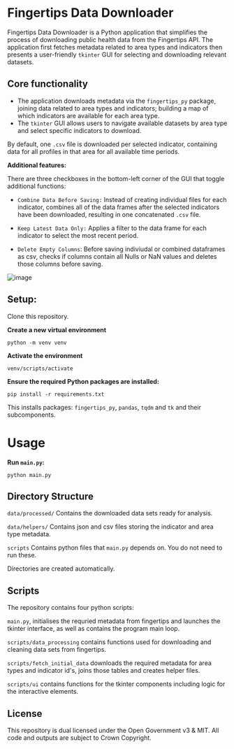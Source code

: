 # Fingertips Data Downloader

Fingertips Data Downloader is a Python application that simplifies the process of downloading public health data from the Fingertips API. The application first fetches metadata related to area types and indicators then presents a user-friendly `tkinter` GUI for selecting and downloading relevant datasets.

## Core functionality

* The application downloads metadata via the `fingertips_py` package, joining data related to area types and indicators; building a map of which indicators are available for each area type.
* The `tkinter` GUI allows users to navigate available datasets by area type and select specific indicators to download.

By default, one `.csv` file is downloaded per selected indicator, containing data for all profiles in that area for all available time periods.

**Additional features:**

There are three checkboxes in the bottom-left corner of the GUI that toggle additional functions:

* `Combine Data Before Saving:` Instead of creating individual files for each indicator, combines all of the data frames after the selected indicators have been downloaded, resulting in one concatenated `.csv` file.

- `Keep Latest Data Only:` Applies a filter to the data frame for each indicator to select the most recent period.

- `Delete Empty Columns`: Before saving indiviudal or combined dataframes as csv, checks if columns contain all Nulls or NaN values and deletes those columns before saving.

![image](https://github.com/user-attachments/assets/62e17f3c-3b8a-4867-a0e4-588066e12a17)

## **Setup:**

Clone this repository.

**Create a new virtual environment**

```
python -m venv venv
```

**Activate the environment**

```
venv/scripts/activate
```

**Ensure the required Python packages are installed:**

```
pip install -r requirements.txt
```

This installs packages: `fingertips_py`, `pandas`, `tqdm` and `tk` and their subcomponents.

# Usage

**Run `main.py`:**

```
python main.py
```

## Directory Structure

`data/processed/` Contains the downloaded data sets ready for analysis.

`data/helpers/` Contains json and csv files storing the indicator and area type metadata.

`scripts` Contains python files that `main.py` depends on. You do not need to run these.

Directories are created automatically.

## Scripts

The repository contains four python scripts:

`main.py`, initialises the requried metadata from fingertips and launches the tkinter interface, as well as contains the program main loop.

`scripts/data_processing` contains functions used for downloading and cleaning data sets from fingertips.

`scripts/fetch_initial_data` downloads the required metadata for area types and indicator id's, joins those tables and creates helper files.

`scripts/ui` contains functions for the tkinter components including logic for the interactive elements.

## License

  This repository is dual licensed under the Open Government v3 & MIT. All code and outputs are subject to Crown Copyright.
